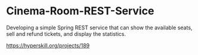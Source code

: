 # Cinema-Room-REST-Service
Developing a simple Spring REST service that can show the available seats, sell and refund tickets, and display the statistics.

https://hyperskill.org/projects/189
